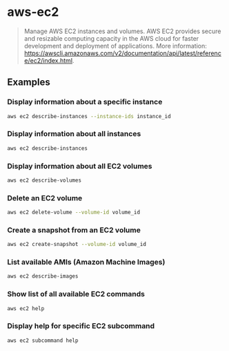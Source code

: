 # aws-ec2

> Manage AWS EC2 instances and volumes. AWS EC2 provides secure and resizable computing capacity in the AWS cloud for faster development and deployment of applications. More information: <https://awscli.amazonaws.com/v2/documentation/api/latest/reference/ec2/index.html>.

## Examples

### Display information about a specific instance

```bash
aws ec2 describe-instances --instance-ids instance_id
```

### Display information about all instances

```bash
aws ec2 describe-instances
```

### Display information about all EC2 volumes

```bash
aws ec2 describe-volumes
```

### Delete an EC2 volume

```bash
aws ec2 delete-volume --volume-id volume_id
```

### Create a snapshot from an EC2 volume

```bash
aws ec2 create-snapshot --volume-id volume_id
```

### List available AMIs (Amazon Machine Images)

```bash
aws ec2 describe-images
```

### Show list of all available EC2 commands

```bash
aws ec2 help
```

### Display help for specific EC2 subcommand

```bash
aws ec2 subcommand help
```
